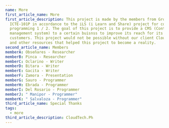 ```yaml
---
name: More
first_article_name: More
first_article_description: This project is made by the members from Group 3 -
  ICTE-101P in accordance to the iLS (i Learn and Share) project for computer
  programming 1 / 2. The goal of this project is to provide a CMS (Content
  management system) to a certain buisnss to improve its reach for its
  customers. This project would not be possible without our client CloudTech.ph
  and other resources that helped this project to become a reality.
second_article_name: Members
memberA: Obseñares - Researcher
memberB: Pinca - Researcher
memberC: Oclarino - Writer
memberD: Bitara - Writer
memberE: Gacita - Writer
memberF: Zamora - Presentation
memberG: Sauro - Programmer
memberH: Ebrada - Programmer
memberI: Del Rosario - Programmer
memberJ: " Manipor - Programmer"
memberK: " Salvaloza - Programmer"
third_article_name: Special Thanks
tags:
  - more
third_article_description: CloudTech.Ph
---
```


